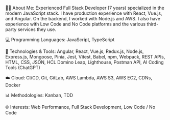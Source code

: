👨‍💻 About Me: Experienced Full Stack Developer (7 years) specialized in the modern JavaScript stack. I have production experience with React, Vue.js, and Angular. On the backend, I worked with Node.js and AWS. I also have experience with Low Code and No Code platforms and the various third-party services they use.

💻 Programming Languages: JavaScript, TypeScript

🔧 Technologies & Tools: Angular, React, Vue.js, Redux.js, Node.js, Express.js, Mongoose, Pinia, Jest, Vitest, Babel, npm, Webpack, REST APIs, HTML, CSS, JSON, HCL Domino Leap, Lighthouse, Postman API, AI Coding Tools (ChatGPT)

☁️ Cloud: CI/CD, Git, GitLab, AWS Lambda, AWS S3, AWS EC2, CDNs, Docker

📊 Methodologies: Kanban, TDD

🌐 Interests: Web Performance, Full Stack Development, Low Code / No Code







